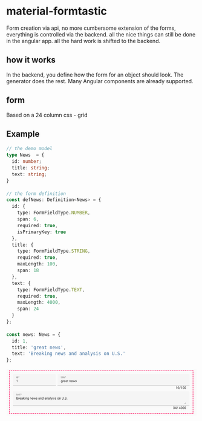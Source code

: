 # material-formtastic

Form creation via api, no more cumbersome extension of the forms, everything is controlled via the backend. all the nice things can still be done in the angular app. all the hard work is shifted to the backend.

## how it works

In the backend, you define how the form for an object should look. The generator does the rest. Many Angular components are already supported.

## form 


Based on a 24 column css - grid

## Example

```ts
// the demo model
type News  = {
  id: number;
  title: string;
  text: string;
}

// the form definition
const defNews: Definition<News> = {
  id: {
    type: FormFieldType.NUMBER,
    span: 6,
    required: true,
    isPrimaryKey: true
  },
  title: {
    type: FormFieldType.STRING,
    required: true,
    maxLength: 100,
    span: 18
  },
  text: {
    type: FormFieldType.TEXT,
    required: true,
    maxLength: 4000,
    span: 24
  }
};

const news: News = {
  id: 1, 
  title: 'great news', 
  text: 'Breaking news and analysis on U.S.'
};
```

<img src="docs/sample-result.png">
